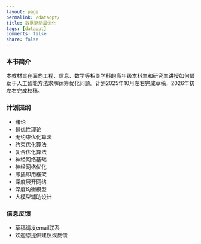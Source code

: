 ```yaml
---
layout: page
permalink: /dataopt/
title: 数据驱动最优化
tags: [dataopt]
comments: false
share: false
---
```



### 本书简介
本教材旨在面向工程、信息、数学等相关学科的高年级本科生和研究生讲授如何借助于人工智能方法求解运筹优化问题。计划2025年10月左右完成草稿，2026年初左右完成校稿。


### 计划提纲
* 绪论 <br>
* 最优性理论 <br>
* 无约束优化算法  <br>
* 约束优化算法   <br>
* 复合优化算法   <br>
* 神经网络基础   <br>
* 神经网络优化   <br>
* 即插即用框架   <br>
* 深度展开网络   <br>
* 深度均衡模型   <br>
* 大模型辅助设计 <br>



### 信息反馈
* 草稿请发email联系
* 欢迎您提供建议或反馈


